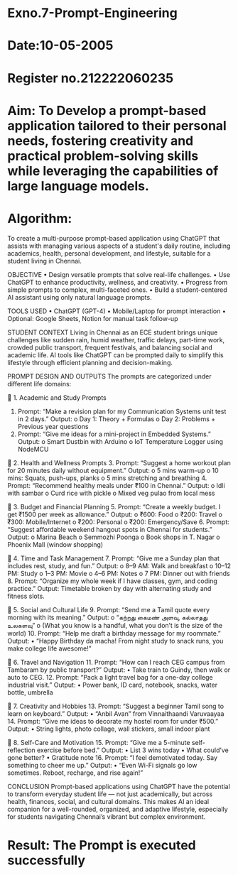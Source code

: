 # Exno.7-Prompt-Engineering
# Date:10-05-2005
# Register no.212222060235
# Aim: To Develop a prompt-based application tailored to their personal needs, fostering creativity and practical problem-solving skills while leveraging the capabilities of large language models.



# Algorithm:
To create a multi-purpose prompt-based application using ChatGPT that assists with managing various aspects of a student's daily routine, including academics, health, personal development, and lifestyle, suitable for a student living in Chennai.

OBJECTIVE
•	Design versatile prompts that solve real-life challenges.
•	Use ChatGPT to enhance productivity, wellness, and creativity.
•	Progress from simple prompts to complex, multi-faceted ones.
•	Build a student-centered AI assistant using only natural language prompts.

TOOLS USED
•	ChatGPT (GPT-4)
•	Mobile/Laptop for prompt interaction
•	Optional: Google Sheets, Notion for manual task follow-up

STUDENT CONTEXT
Living in Chennai as an ECE student brings unique challenges like sudden rain, humid weather, traffic delays, part-time work, crowded public transport, frequent festivals, and balancing social and academic life. AI tools like ChatGPT can be prompted daily to simplify this lifestyle through efficient planning and decision-making.

PROMPT DESIGN AND OUTPUTS
The prompts are categorized under different life domains:

🔹 1. Academic and Study Prompts
1.	Prompt:
“Make a revision plan for my Communication Systems unit test in 2 days.”
Output:
o	Day 1: Theory + Formulas
o	Day 2: Problems + Previous year questions
2.	Prompt:
“Give me ideas for a mini-project in Embedded Systems.”
Output:
o	Smart Dustbin with Arduino
o	IoT Temperature Logger using NodeMCU

🔹 2. Health and Wellness Prompts
3.	Prompt:
“Suggest a home workout plan for 20 minutes daily without equipment.”
Output:
o	5 mins warm-up
o	10 mins: Squats, push-ups, planks
o	5 mins stretching and breathing
4.	Prompt:
“Recommend healthy meals under ₹100 in Chennai.”
Output:
o	Idli with sambar
o	Curd rice with pickle
o	Mixed veg pulao from local mess

🔹 3. Budget and Financial Planning
5.	Prompt:
“Create a weekly budget. I get ₹1500 per week as allowance.”
Output:
o	₹600: Food
o	₹200: Travel
o	₹300: Mobile/Internet
o	₹200: Personal
o	₹200: Emergency/Save
6.	Prompt:
“Suggest affordable weekend hangout spots in Chennai for students.”
Output:
o	Marina Beach
o	Semmozhi Poonga
o	Book shops in T. Nagar
o	Phoenix Mall (window shopping)

🔹 4. Time and Task Management
7.	Prompt:
“Give me a Sunday plan that includes rest, study, and fun.”
Output:
o	8–9 AM: Walk and breakfast
o	10–12 PM: Study
o	1–3 PM: Movie
o	4–6 PM: Notes
o	7 PM: Dinner out with friends
8.	Prompt:
“Organize my whole week if I have classes, gym, and coding practice.”
Output:
Timetable broken by day with alternating study and fitness slots.

🔹 5. Social and Cultural Life
9.	Prompt:
“Send me a Tamil quote every morning with its meaning.”
Output:
o	“கற்றது கைமண் அளவு, கல்லாதது உலகளவு”
o	(What you know is a handful, what you don’t is the size of the world)
10.	Prompt:
“Help me draft a birthday message for my roommate.”
Output:
•	“Happy Birthday da macha! From night study to snack runs, you make college life awesome!”

🔹 6. Travel and Navigation
11.	Prompt:
“How can I reach CEG campus from Tambaram by public transport?”
Output:
•	Take train to Guindy, then walk or auto to CEG.
12.	Prompt:
“Pack a light travel bag for a one-day college industrial visit.”
Output:
•	Power bank, ID card, notebook, snacks, water bottle, umbrella

🔹 7. Creativity and Hobbies
13.	Prompt:
“Suggest a beginner Tamil song to learn on keyboard.”
Output:
•	“Anbil Avan” from Vinnaithaandi Varuvaayaa
14.	Prompt:
“Give me ideas to decorate my hostel room for under ₹500.”
Output:
•	String lights, photo collage, wall stickers, small indoor plant

🔹 8. Self-Care and Motivation
15.	Prompt:
“Give me a 5-minute self-reflection exercise before bed.”
Output:
•	List 3 wins today
•	What could’ve gone better?
•	Gratitude note
16.	Prompt:
“I feel demotivated today. Say something to cheer me up.”
Output:
•	“Even Wi-Fi signals go low sometimes. Reboot, recharge, and rise again!”



	
CONCLUSION
Prompt-based applications using ChatGPT have the potential to transform everyday student life — not just academically, but across health, finances, social, and cultural domains. This makes AI an ideal companion for a well-rounded, organized, and adaptive lifestyle, especially for students navigating Chennai’s vibrant but complex environment.




# Result: The Prompt is executed successfully



